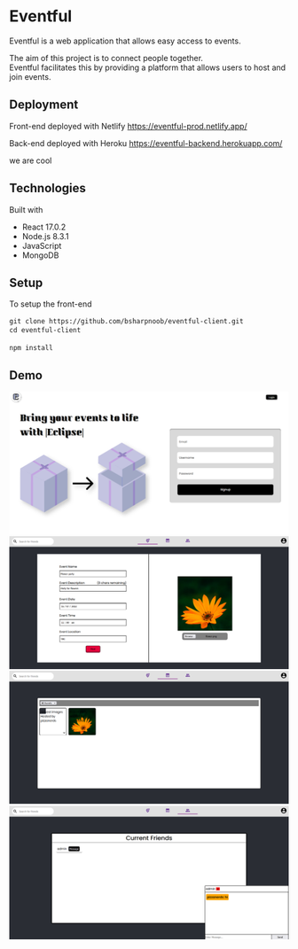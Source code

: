 # Eventful

Eventful is a web application that allows easy access to events. 

The aim of this project is to connect people together.<br/> 
Eventful facilitates this by providing a platform that allows users to host and join events.

## Deployment

Front-end deployed with Netlify
https://eventful-prod.netlify.app/

Back-end deployed with Heroku
https://eventful-backend.herokuapp.com/

we are cool

## Technologies

Built with
- React 17.0.2
- Node.js 8.3.1
- JavaScript
- MongoDB

## Setup

To setup the front-end
```
git clone https://github.com/bsharpnoob/eventful-client.git
cd eventful-client

npm install
```

## Demo
![alt text](https://github.com/bsharpnoob/eventful-client/blob/main/demo/demo1.png?raw=true)
![alt text](https://github.com/bsharpnoob/eventful-client/blob/main/demo/demo2.png?raw=true)
![alt text](https://github.com/bsharpnoob/eventful-client/blob/main/demo/demo3.png?raw=true)
![alt text](https://github.com/bsharpnoob/eventful-client/blob/main/demo/demo4.png?raw=true)


